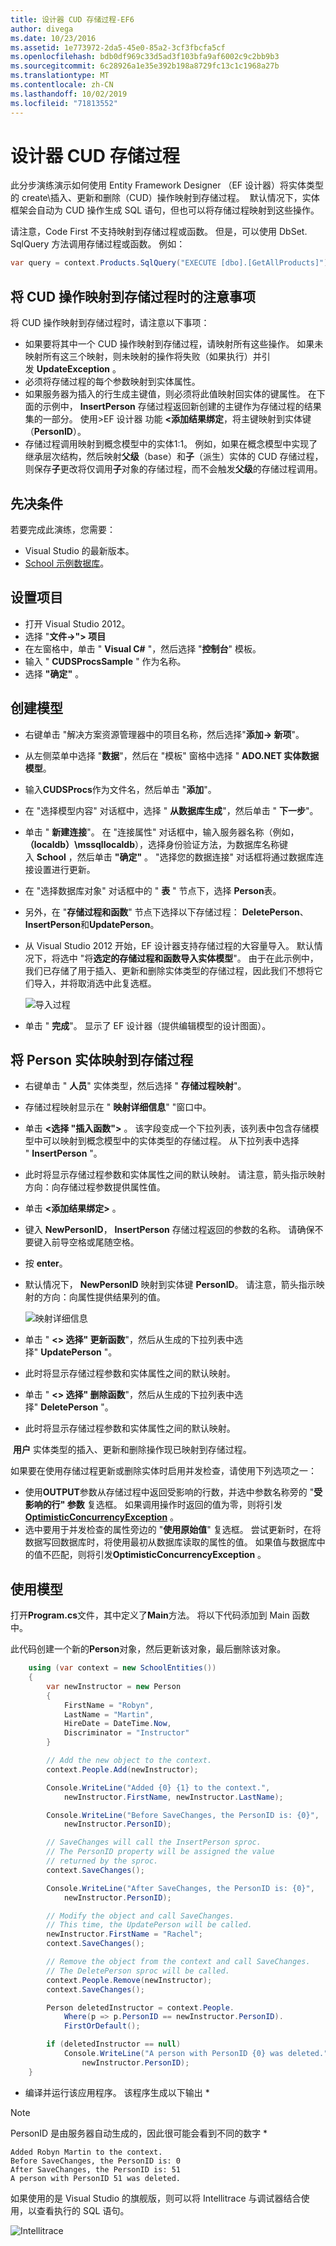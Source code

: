 ```yaml
---
title: 设计器 CUD 存储过程-EF6
author: divega
ms.date: 10/23/2016
ms.assetid: 1e773972-2da5-45e0-85a2-3cf3fbcfa5cf
ms.openlocfilehash: bdb0df969c33d5ad3f103bfa9af6002c9c2bb9b3
ms.sourcegitcommit: 6c28926a1e35e392b198a8729fc13c1c1968a27b
ms.translationtype: MT
ms.contentlocale: zh-CN
ms.lasthandoff: 10/02/2019
ms.locfileid: "71813552"
---
```

# <a name="designer-cud-stored-procedures"></a>设计器 CUD 存储过程

此分步演练演示如何使用 Entity Framework Designer （EF 设计器）将实体类型的 create\\插入、更新和删除（CUD）操作映射到存储过程。  默认情况下，实体框架会自动为 CUD 操作生成 SQL 语句，但也可以将存储过程映射到这些操作。  

请注意，Code First 不支持映射到存储过程或函数。 但是，可以使用 DbSet. SqlQuery 方法调用存储过程或函数。 例如：

``` csharp
var query = context.Products.SqlQuery("EXECUTE [dbo].[GetAllProducts]");
```

## <a name="considerations-when-mapping-the-cud-operations-to-stored-procedures"></a>将 CUD 操作映射到存储过程时的注意事项

将 CUD 操作映射到存储过程时，请注意以下事项：

- 如果要将其中一个 CUD 操作映射到存储过程，请映射所有这些操作。 如果未映射所有这三个映射，则未映射的操作将失败（如果执行）并引发 **UpdateException** 。
- 必须将存储过程的每个参数映射到实体属性。
- 如果服务器为插入的行生成主键值，则必须将此值映射回实体的键属性。 在下面的示例中， **InsertPerson** 存储过程返回新创建的主键作为存储过程的结果集的一部分。 使用&gt;EF 设计器 功能 **&lt;添加结果绑定**，将主键映射到实体键（**PersonID**）。
- 存储过程调用映射到概念模型中的实体1:1。 例如，如果在概念模型中实现了继承层次结构，然后映射**父级**（base）和**子**（派生）实体的 CUD 存储过程，则保存**子**更改将仅调用**子**对象的存储过程，而不会触发**父级**的存储过程调用。

## <a name="prerequisites"></a>先决条件

若要完成此演练，您需要：

- Visual Studio 的最新版本。
- [School 示例数据库](~/ef6/resources/school-database.md)。

## <a name="set-up-the-project"></a>设置项目

- 打开 Visual Studio 2012。
- 选择 "**文件-&gt;"&gt; 项目**
- 在左窗格中，单击 " **Visual C\#** "，然后选择 "**控制台**" 模板。
- 输入 " **CUDSProcsSample** " 作为名称。
- 选择 **"确定"** 。

## <a name="create-a-model"></a>创建模型

- 右键单击 "解决方案资源管理器中的项目名称，然后选择"**添加-&gt; 新项**"。
- 从左侧菜单中选择 "**数据**"，然后在 "模板" 窗格中选择 " **ADO.NET 实体数据模型**。
- 输入**CUDSProcs**作为文件名，然后单击 "**添加**"。
- 在 "选择模型内容" 对话框中，选择 " **从数据库生成**"，然后单击 " **下一步**"。
- 单击 " **新建连接**"。 在 "连接属性" 对话框中，输入服务器名称（例如， **（localdb）\\mssqllocaldb**），选择身份验证方法，为数据库名称键入 **School** ，然后单击 **"确定"** 。
    "选择您的数据连接" 对话框将通过数据库连接设置进行更新。
- 在 "选择数据库对象" 对话框中的 " **表** " 节点下，选择 **Person**表。
- 另外，在 "**存储过程和函数**" 节点下选择以下存储过程： **DeletePerson**、 **InsertPerson**和**UpdatePerson**。
- 从 Visual Studio 2012 开始，EF 设计器支持存储过程的大容量导入。 默认情况下，将选中 "将**选定的存储过程和函数导入实体模型**"。 由于在此示例中，我们已存储了用于插入、更新和删除实体类型的存储过程，因此我们不想将它们导入，并将取消选中此复选框。

    ![导入过程](~/ef6/media/importsprocs.jpg)

- 单击 " **完成**"。
    显示了 EF 设计器（提供编辑模型的设计图面）。

## <a name="map-the-person-entity-to-stored-procedures"></a>将 Person 实体映射到存储过程

- 右键单击 " **人员**" 实体类型，然后选择 " **存储过程映射**"。
- 存储过程映射显示在 " **映射详细信息**" "窗口中。
- 单击 **&lt;选择 "插入函数"&gt;** 。
    该字段变成一个下拉列表，该列表中包含存储模型中可以映射到概念模型中的实体类型的存储过程。
    从下拉列表中选择 " **InsertPerson** "。
- 此时将显示存储过程参数和实体属性之间的默认映射。 请注意，箭头指示映射方向：向存储过程参数提供属性值。
- 单击 **&lt;添加结果绑定&gt;** 。
- 键入 **NewPersonID**， **InsertPerson** 存储过程返回的参数的名称。 请确保不要键入前导空格或尾随空格。
- 按 **enter**。
- 默认情况下， **NewPersonID** 映射到实体键 **PersonID**。 请注意，箭头指示映射的方向：向属性提供结果列的值。

    ![映射详细信息](~/ef6/media/mappingdetails.png)

- 单击 " **&lt;&gt; 选择" 更新函数**"，然后从生成的下拉列表中选择" **UpdatePerson** "。
- 此时将显示存储过程参数和实体属性之间的默认映射。
- 单击 " **&lt;&gt; 选择" 删除函数**"，然后从生成的下拉列表中选择" **DeletePerson** "。
- 此时将显示存储过程参数和实体属性之间的默认映射。

 **用户** 实体类型的插入、更新和删除操作现已映射到存储过程。

如果要在使用存储过程更新或删除实体时启用并发检查，请使用下列选项之一：

- 使用**OUTPUT**参数从存储过程中返回受影响的行数，并选中参数名称旁的 "**受影响的行" 参数** 复选框。 如果调用操作时返回的值为零，则将引发  [**OptimisticConcurrencyException**](https://msdn.microsoft.com/library/system.data.optimisticconcurrencyexception.aspx) 。
- 选中要用于并发检查的属性旁边的 "**使用原始值**" 复选框。 尝试更新时，在将数据写回数据库时，将使用最初从数据库读取的属性的值。 如果值与数据库中的值不匹配，则将引发**OptimisticConcurrencyException** 。

## <a name="use-the-model"></a>使用模型

打开**Program.cs**文件，其中定义了**Main**方法。 将以下代码添加到 Main 函数中。

此代码创建一个新的**Person**对象，然后更新该对象，最后删除该对象。

``` csharp
    using (var context = new SchoolEntities())
    {
        var newInstructor = new Person
        {
            FirstName = "Robyn",
            LastName = "Martin",
            HireDate = DateTime.Now,
            Discriminator = "Instructor"
        }

        // Add the new object to the context.
        context.People.Add(newInstructor);

        Console.WriteLine("Added {0} {1} to the context.",
            newInstructor.FirstName, newInstructor.LastName);

        Console.WriteLine("Before SaveChanges, the PersonID is: {0}",
            newInstructor.PersonID);

        // SaveChanges will call the InsertPerson sproc.  
        // The PersonID property will be assigned the value
        // returned by the sproc.
        context.SaveChanges();

        Console.WriteLine("After SaveChanges, the PersonID is: {0}",
            newInstructor.PersonID);

        // Modify the object and call SaveChanges.
        // This time, the UpdatePerson will be called.
        newInstructor.FirstName = "Rachel";
        context.SaveChanges();

        // Remove the object from the context and call SaveChanges.
        // The DeletePerson sproc will be called.
        context.People.Remove(newInstructor);
        context.SaveChanges();

        Person deletedInstructor = context.People.
            Where(p => p.PersonID == newInstructor.PersonID).
            FirstOrDefault();

        if (deletedInstructor == null)
            Console.WriteLine("A person with PersonID {0} was deleted.",
                newInstructor.PersonID);
    }
```

- 编译并运行该应用程序。 该程序生成以下输出 *

> [!NOTE]
> PersonID 是由服务器自动生成的，因此很可能会看到不同的数字 *

``` Output
Added Robyn Martin to the context.
Before SaveChanges, the PersonID is: 0
After SaveChanges, the PersonID is: 51
A person with PersonID 51 was deleted.
```

如果使用的是 Visual Studio 的旗舰版，则可以将 Intellitrace 与调试器结合使用，以查看执行的 SQL 语句。

![Intellitrace](~/ef6/media/intellitrace.png)

